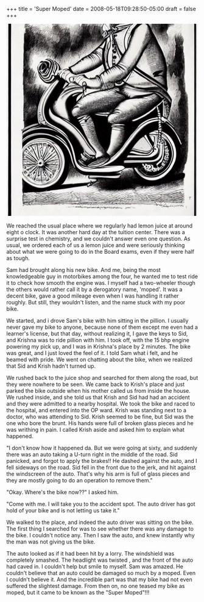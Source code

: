 +++
title = 'Super Moped'
date = 2008-05-18T09:28:50-05:00
draft = false
+++

![moped](../../static/images/super-moped.jpg)

We reached the usual place where we regularly had lemon juice at around eight o clock. It was another hard day at the tuition center. There was a surprise test in chemistry, and we couldn't answer even one question. As usual, we ordered each of us a lemon juice and were seriously thinking about what we were going to do in the Board exams, even if they were half as tough.

Sam had brought along his new bike. And me, being the most knowledgeable guy in motorbikes among the four, he wanted me to test ride it to check how smooth the engine was. I myself had a two-wheeler though the others would rather call it by a derogatory name, 'moped'. It was a decent bike, gave a good mileage even when I was handling it rather roughly. But still, they wouldn't listen, and the name stuck with my poor bike.

We started, and i drove Sam's bike with him sitting in the pillion. I usually never gave my bike to anyone, because none of them except me even had a learner's license, but that day, without realizing it, I gave the keys to Sid, and Krishna was to ride pillion with him. I took off, with the 15 bhp engine powering my pick up, and I was in Krishna's place by 2 minutes. The bike was great, and I just loved the feel of it. I told Sam what i felt, and he beamed with pride. We went on chatting about the bike, when we realized that Sid and Krish hadn't turned up.

We rushed back to the juice shop and searched for them along the road, but they were nowhere to be seen. We came back to Krish's place and just parked the bike outside when his mother called us from inside the house. We rushed inside, and she told us that Krish and Sid had had an accident and they were admitted to a nearby hospital. We took the bike and raced to the hospital, and entered into the OP ward.
Krish was standing next to a doctor, who was attending to Sid. Krish seemed to be fine, but Sid was the one who bore the brunt. His hands were full of broken glass pieces and he was writhing in pain. I called Krish aside and asked him to explain what happened.

"I don't know how it happened da. But we were going at sixty, and suddenly there was an auto taking a U-turn right in the middle of the road. Sid panicked, and forgot to apply the brakes!! He dashed against the auto, and I fell sideways on the road. Sid fell in the front due to the jerk, and hit against the windscreen of the auto. That's why his arm is full of glass pieces and they are mostly going to do an operation to remove them."

"Okay. Where's the bike now??" I asked him.

"Come with me. I will take you to the accident spot. The auto driver has got hold of your bike and is not letting us take it."

We walked to the place, and indeed the auto driver was sitting on the bike. The first thing I searched for was to see whether there was any damage to the bike. I couldn't notice any. Then I saw the auto, and knew instantly why the man was not giving us the bike.

The auto looked as if it had been hit by a lorry. The windshield was completely smashed. The headlight was twisted , and the front of the auto had caved in. I couldn't help but smile to myself. Sam was amazed. He couldn't believe that an auto could be damaged so much by a moped. Even I couldn't believe it. And the incredible part was that my bike had not even suffered the slightest damage. From then on, no one teased my bike as moped, but it came to be known as the "Super Moped"!!!